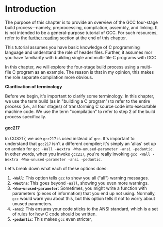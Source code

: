 # Introduction

The purpose of this chapter is to provide an overview of the GCC four-stage build process--namely, preprocessing, compilation, assembly, and linking. It is not intended to be a general-purpose tutorial of GCC. For such resources, refer to the [further reading](../copy-of-gnu-compiler-collection-gcc/further-reading.md) section at the end of this chapter.&#x20;

This tutorial assumes you have basic knowledge of C programming language and understand the role of header files. Further, it assumes mor you have familiarity with building single and multi-file C programs with GCC.&#x20;

In this chapter, we will explore the four-stage build process using a multi-file C program as an example. The reason is that in my opinion, this makes the role separate compilation more obvious. &#x20;

**Clarification of terminology**

Before we begin, it's important to clarify some terminology. In this chapter, we use the term build (as in "building a C program") to refer to the entire process (i.e., all four stages) of transforming C source code into executable machine code. We use the term "compilation" to refer to step 2 of the build process specifically.&#x20;

#### gcc217

In COS217, we use `gcc217` is used instead of `gcc`. It's important to understand that `gcc217` isn't a different compiler; it's simply an 'alias' set up on armlab for `gcc -Wall -Wextra -Wno-unused-parameter -ansi -pedantic`. In other words, when you invoke `gcc217`, you're really invoking `gcc -Wall -Wextra -Wno-unused-parameter -ansi -pedantic`.&#x20;

Let's break down what each of these options does:

1. **`-Wall`**: This option tells `gcc` to show you all ("all") warning messages.&#x20;
2. **`-Wextra`**: This goes beyond `-Wall`, showing you even more warnings.&#x20;
3. **`-Wno-unused-parameter`**: Sometimes, you might write a function with parameters (pieces of information) that you end up not using. Normally, `gcc` would warn you about this, but this option tells it not to worry about unused parameters.
4. **`-ansi`**: This ensures your code sticks to the ANSI standard, which is a set of rules for how C code should be written.&#x20;
5. **`-pedantic`**: This makes `gcc` even stricter,&#x20;

####
